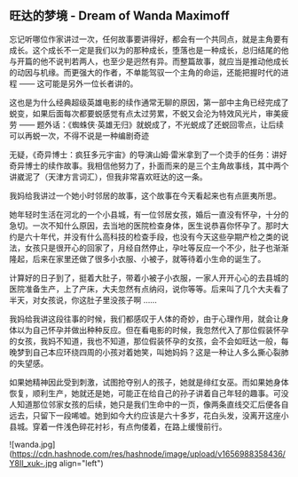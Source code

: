 ## 旺达的梦境 - Dream of Wanda Maximoff

忘记听哪位作家讲过一次，任何故事要讲得好，都会有一个共同点，就是主角要有成长。这个成长不一定是我们以为的那种成长，堕落也是一种成长，总归结尾的他与开篇的他不说判若两人，也至少是迥然有异。而整篇故事，就应当是推动他成长的动因与机缘。而更强大的作者，不单能驾驭一个主角的命运，还能把握时代的进程 —— 这可能是另外一位长者讲的。

这也是为什么经典超级英雄电影的续作通常无聊的原因，第一部中主角已经完成了蜕变，如果后面每次都要蜕感觉有点太过劳累，不蜕又会沦为特效风光片，审美疲劳 —— 题外话：《蜘蛛侠·英雄无归》就蜕成了，不光蜕成了还蜕回零点，让后续可以再蜕一次，不得不说是一种编剧奇迹

无疑，《奇异博士：疯狂多元宇宙》的导演山姆·雷米拿到了一个烫手的任务：讲好奇异博士的续作故事。我相信他努力了，扑面而来的是三个主角故事线，其中两个讲崴泥了（天津方言词汇），但我非常喜欢旺达的这一条。

我妈给我讲过一个她小时邻居的故事，这个故事在今天看起来也有点匪夷所思。

她年轻时生活在河北的一个小县城，有一位邻居女孩，婚后一直没有怀孕，十分的急切。一次不知什么原因，去当地的医院检查身体，医生说恭喜你怀孕了。那时大约是六十年代，并没有什么高科技的检查手段，也没有今天这些孕期产检之类的说法，女孩只是很开心的回家了，月经自然停止，孕吐等反应一个不少，肚子也渐渐隆起，后来在家里还做了很多小衣服、小被子，就等待着小生命的诞生了。

计算好的日子到了，挺着大肚子，带着小被子小衣服，一家人开开心心的去县城的医院准备生产，上了产床，大夫忽然有点纳闷，说你等等。后来叫了几个大夫看了半天，对女孩说，你这肚子里没孩子啊 ……

我妈给我讲这段往事的时候，我们都感叹于人体的奇妙，由于心理作用，就会让身体以为自己怀孕并做出种种反应。但在看电影的时候，我忽然代入了那位假装怀孕的女孩，我妈不知道，我也不知道，那位假装怀孕的女孩，会不会如旺达一般，每晚梦到自己本应环绕四周的小孩对着她笑，叫她妈妈？这是一种让人多么撕心裂肺的失望感。

如果她精神因此受到刺激，试图抢夺别人的孩子，她就是绯红女巫。而如果她身体恢复，顺利生产，她就还是她，可能正在给自己的孙子讲着自己年轻的趣事。可没人知道那位邻家女孩的后续，她只是我们生命中的一页，像两条直线交汇后便各自远去，只留下一段唏嘘。她到如今大约应该是六十多岁，花白头发，没离开这座小县城。穿着一件浅色碎花衬衫，有点佝偻着，在路上缓慢前行。


![wanda.jpg](https://cdn.hashnode.com/res/hashnode/image/upload/v1656988358436/Y8II_xuk-.jpg align="left")

